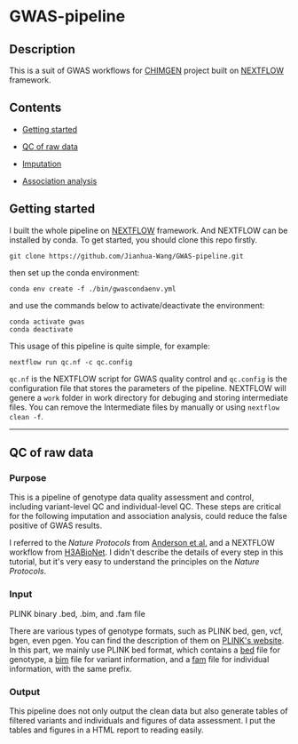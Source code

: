 # GWAS-pipeline

## Description

This is a suit of GWAS workflows for [CHIMGEN]([http://chimgen.tmu.edu.cn](http://chimgen.tmu.edu.cn/)) project built on [NEXTFLOW](<https://www.nextflow.io/>) framework.

## Contents

- [Getting started](#4)

- [QC of raw data](#1)

- [Imputation](#2)

- [Association analysis](#3)

## <a name="4"></a>Getting started

I built the whole pipeline on [NEXTFLOW](<https://www.nextflow.io/>) framework. And NEXTFLOW can be installed by conda. To get started, you should clone this repo firstly.

```shell
git clone https://github.com/Jianhua-Wang/GWAS-pipeline.git
```

then set up the conda environment:

```shell
conda env create -f ./bin/gwascondaenv.yml
```

and use the commands below to activate/deactivate the environment:

```shell
conda activate gwas
conda deactivate
```

This usage of this pipeline is quite simple, for example:

```shell
nextflow run qc.nf -c qc.config
```

`qc.nf` is the NEXTFLOW script for GWAS quality control and `qc.config` is the configuration file that stores the parameters of the pipeline. NEXTFLOW will genere a `work` folder in work directory for debuging and storing intermediate files. You can remove the Intermediate files by manually or using `nextflow clean -f`.

---

## <a name="1"></a>QC of raw data

### Purpose

This is a pipeline of genotype data quality assessment and control, including variant-level QC and individual-level QC. These steps are critical for the following imputation and association analysis, could reduce the false positive of GWAS results.

I referred to the *Nature Protocols* from [Anderson et al.](<https://www.nature.com/articles/nprot.2010.116>) and a NEXTFLOW workflow from [H3ABioNet](<https://github.com/h3abionet/h3agwas>). I didn't describe the details of every step in this tutorial, but it's very easy to understand the principles on the *Nature Protocols*.

### Input

PLINK binary .bed, .bim, and .fam file

There are various types of genotype formats, such as PLINK bed, gen, vcf, bgen, even pgen. You can find the description of them on [PLINK's website](https://www.cog-genomics.org/plink/1.9/formats). In this part, we mainly use PLINK bed format, which contains a [bed](https://www.cog-genomics.org/plink/1.9/formats#bed) file for genotype, a [bim](https://www.cog-genomics.org/plink/1.9/formats#bim) file for variant information, and a [fam](https://www.cog-genomics.org/plink/1.9/formats#fam) file for individual information, with the same prefix.

### Output

This pipeline does not only output the clean data but also generate tables of filtered variants and individuals and figures of data assessment. I put the tables and figures in a HTML report to reading easily.


